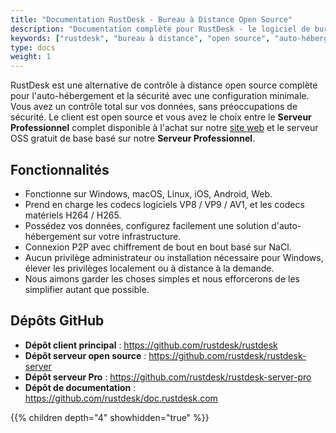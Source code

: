 ```yaml
---
title: "Documentation RustDesk - Bureau à Distance Open Source"
description: "Documentation complète pour RustDesk - le logiciel de bureau à distance open source. Apprenez à auto-héberger, configurer les clients et déployer RustDesk sur votre infrastructure."
keywords: ["rustdesk", "bureau à distance", "open source", "auto-hébergement", "documentation", "accès distant", "alternative VNC", "alternative teamviewer"]
type: docs
weight: 1
---
```


RustDesk est une alternative de contrôle à distance open source complète pour l'auto-hébergement et la sécurité avec une configuration minimale. Vous avez un contrôle total sur vos données, sans préoccupations de sécurité. Le client est open source et vous avez le choix entre le **Serveur Professionnel** complet disponible à l'achat sur notre [site web](https://rustdesk.com) et le serveur OSS gratuit de base basé sur notre **Serveur Professionnel**.

## Fonctionnalités
- Fonctionne sur Windows, macOS, Linux, iOS, Android, Web.
- Prend en charge les codecs logiciels VP8 / VP9 / AV1, et les codecs matériels H264 / H265.
- Possédez vos données, configurez facilement une solution d'auto-hébergement sur votre infrastructure.
- Connexion P2P avec chiffrement de bout en bout basé sur NaCl.
- Aucun privilège administrateur ou installation nécessaire pour Windows, élever les privilèges localement ou à distance à la demande.
- Nous aimons garder les choses simples et nous efforcerons de les simplifier autant que possible.

## Dépôts GitHub
- **Dépôt client principal** : https://github.com/rustdesk/rustdesk
- **Dépôt serveur open source** : https://github.com/rustdesk/rustdesk-server
- **Dépôt serveur Pro** : https://github.com/rustdesk/rustdesk-server-pro
- **Dépôt de documentation** : https://github.com/rustdesk/doc.rustdesk.com

{{% children depth="4" showhidden="true" %}}

